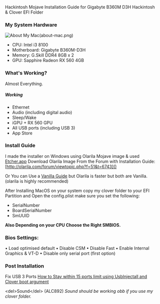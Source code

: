 



Hackintosh Mojave Installation Guide for Gigabyte B360M D3H Hackintosh & Clover EFI Folder 

### My System Hardware
![About My Mac]()(about-mac.png)

- CPU: Intel i3 8100 
- Motherboard: Gigabyte B360M-D3H 
- Memory: G.Skill DDR4 8GB x 2 
- GPU: Sapphire Radeon RX 560 4GB

### What's Working?
Almost Everything.

##### Working
- Ethernet
- Audio (including digital audio)
- Sleep/Wake 
- iGPU + RX 560 GPU
- All USB ports (including USB 3)
- App Store

### Install Guide
I made the installer on Windows using Olarila Mojave image & used [Etcher.app]()
Download Olarila Image From the Forum with Installation Guide:
[http://olarila.com/forum/viewtopic.php?f=51&t=6743]()

Or You can Use a [Vanilla Guide]() but Olarila is faster but both are Vanilla. (olarila is highly recommended) 

After Installing MacOS on your system copy my clover folder to your EFI Partition and Open the config.plist make sure you set the following:
- SerialNumber
- BoardSerialNumber
- SmUUID

**Also Depending on your CPU Choose the Right SMBIOS.**

### Bios Settings: 
•	Load optimised default 
•	Disable CSM 
•	Disable Fast 
•	Enable Internal Graphics & VT-D 
•	Disable only serial port (first option) 

### Post Installation
Fix USB 3 Ports
[How to Stay within 15 ports limit using UsbInjectall and Clover boot argument]()

\<del\>Sound\</del\> (ALC892)
_Sound should be working obb if you use my clover folder._


